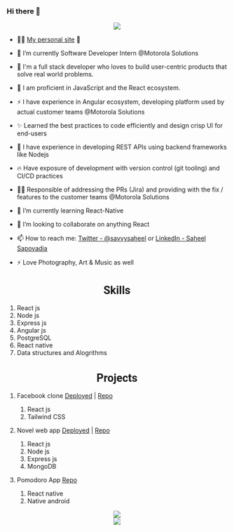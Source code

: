 ### Hi there 👋

<!--
**saheelsapovadia/saheelsapovadia** is a ✨ _special_ ✨ repository because its `README.md` (this file) appears on your GitHub profile.

Here are some ideas to get you started:
-->

<div align="center">
<!-- [![Saheel Sapovadia StackOverflow](https://github-readme-stackoverflow.vercel.app/?userID=14099703&theme=dark)](https://stackoverflow.com/users/14099703/saheel-sapovadia) -->
<img src="https://github-readme-stackoverflow.vercel.app/?userID=14099703&theme=dark"/>
</div>

- :technologist: [My personal site](https://saheelsapovadia.github.io/) :star_struck:

- 🚀 I’m currently Software Developer Intern @Motorola Solutions
- 📍 I'm a full stack developer who loves to build user-centric products that solve real world problems.
- 🔧 I am proficient in JavaScript and the React ecosystem. 
- ⚡ I have experience in Angular ecosystem, developing platform used by actual customer teams @Motorola Solutions
- ✨ Learned the best practices to code efficiently and design crisp UI for end-users
- 💪 I have experience in developing REST APIs using backend frameworks like Nodejs
- 🔥 Have exposure of development with version control (git tooling) and CI/CD practices
- 👮‍♂️ Responsible of addressing the PRs (Jira) and providing with the fix / features to the customer teams @Motorola Solutions
- 🌱 I’m currently learning React-Native
- 👯 I’m looking to collaborate on anything React
<!--- 🤔 I’m looking for help with ... -->
- 📫 How to reach me: [Twitter - @savvysaheel](https://twitter.com/savvysaheel) or [LinkedIn - Saheel Sapovadia](https://www.linkedin.com/in/saheel-sapovadia-76b26b1a6/)

- ⚡ Love Photography, Art & Music as well

<h1 style="font-size:25px;text-align:center;font-family: 'Roboto', sans-serif;">Skills</h1>

1. React js
2. Node js
3. Express js
4. Angular js
5. PostgreSQL
6. React native
7. Data structures and Alogrithms


<h1 style="font-size:25px;text-align:center;font-family: 'Roboto', sans-serif;">Projects</h1>

1. Facebook clone [Deployed](http://saheel-facebook.herokuapp.com) | [Repo](https://github.com/saheelsapovadia/facebook)

   1. React js
   2. Tailwind CSS

2. Novel web app [Deployed](https://lit-temple-67513.herokuapp.com/) | [Repo](https://github.com/saheelsapovadia/EAheroku)
   1. React js
   2. Node js
   3. Express js
   4. MongoDB

3. Pomodoro App [Repo](https://github.com/saheelsapovadia/Pomodoro)
   1. React native
   2. Native android

<div align="center">
<!-- ![Top Langs](https://github-readme-stats.vercel.app/api/top-langs/?username=saheelsapovadia&theme=tokyonight) -->

<img src="https://github-readme-stats.vercel.app/api/top-langs/?username=saheelsapovadia&theme=tokyonight"/>
</div>

<div align="center">
<!-- [![Saheel's GitHub stats](https://github-readme-stats.vercel.app/api?username=saheelsapovadia&hide=stars&count_private=true&show_icons=true&theme=radical)](https://github.com/anuraghazra/github-readme-stats) -->

<img src="https://github-readme-stats.vercel.app/api?username=saheelsapovadia&hide=stars&count_private=true&show_icons=true&theme=radical"/>
</div>
